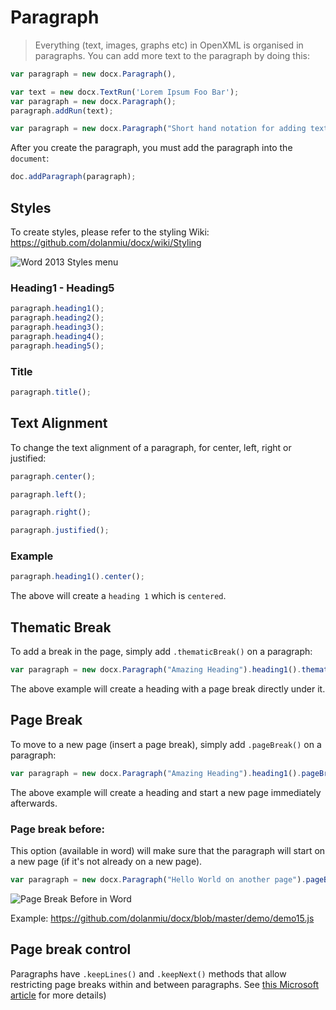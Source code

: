 # Paragraph
> Everything (text, images, graphs etc) in OpenXML is organised in paragraphs. You can add more text to the paragraph by doing this:

```js
var paragraph = new docx.Paragraph(),
```

```js
var text = new docx.TextRun('Lorem Ipsum Foo Bar');
var paragraph = new docx.Paragraph();
paragraph.addRun(text);
```

```js
var paragraph = new docx.Paragraph("Short hand notation for adding text.");
```

After you create the paragraph, you must add the paragraph into the `document`:

```js
doc.addParagraph(paragraph);
```

## Styles

To create styles, please refer to the styling Wiki: https://github.com/dolanmiu/docx/wiki/Styling

![Word 2013 Styles menu](http://content.gcflearnfree.org/topics/233/style_apply_choose.png "Word 2013 Styles menu")

### Heading1 - Heading5

```js
paragraph.heading1();
paragraph.heading2();
paragraph.heading3();
paragraph.heading4();
paragraph.heading5();
```

### Title

```js
paragraph.title();
```

## Text Alignment

To change the text alignment of a paragraph, for center, left, right or justified:

```js
paragraph.center();
```

```js
paragraph.left();
```
```js
paragraph.right();
```

```js
paragraph.justified();
```

### Example

```js
paragraph.heading1().center();
```

The above will create a `heading 1` which is `centered`.

## Thematic Break
To add a break in the page, simply add `.thematicBreak()` on a paragraph:

```js
var paragraph = new docx.Paragraph("Amazing Heading").heading1().thematicBreak();
```

The above example will create a heading with a page break directly under it.

## Page Break

To move to a new page (insert a page break), simply add `.pageBreak()` on a paragraph:

```js
var paragraph = new docx.Paragraph("Amazing Heading").heading1().pageBreak();
```

The above example will create a heading and start a new page immediately afterwards.

### Page break before:
This option (available in word) will make sure that the paragraph will start on a new page (if it's not already on a new page). 

```js
var paragraph = new docx.Paragraph("Hello World on another page").pageBreakBefore();
```

![Page Break Before in Word](https://user-images.githubusercontent.com/34742290/40176503-df3a8398-59db-11e8-8b9c-d719f13aa8b4.png)

Example: https://github.com/dolanmiu/docx/blob/master/demo/demo15.js

## Page break control

Paragraphs have `.keepLines()` and `.keepNext()` methods that allow restricting page breaks within and between paragraphs. See [this Microsoft article](https://support.office.com/en-us/article/Keep-lines-and-paragraphs-together-d72af534-926f-4c4b-830a-abfc2daa3bfa) for more details)
